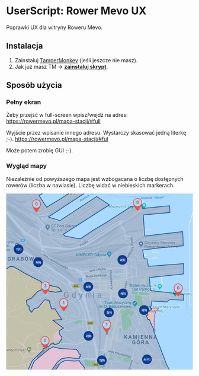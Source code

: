 # UserScript: Rower Mevo UX

Poprawki UX dla witryny Roweru Mevo.

Instalacja
----------

1. Zainstaluj [TamperMonkey](https://addons.mozilla.org/pl/firefox/addon/tampermonkey/) (jeśli jeszcze nie masz).
2. Jak już masz TM &rarr; **[zainstaluj skrypt](https://github.com/Eccenux/UserScript-better-mevo-UX/raw/master/better-mevo-UX.user.js)**.

Sposób użycia
-------------

### Pełny ekran ###

Żeby przejść w full-screen wpisz/wejdź na adres:
https://rowermevo.pl/mapa-stacji/#full

Wyjście przez wpisanie innego adresu. Wystarczy skasować jedną literkę ;-).
https://rowermevo.pl/mapa-stacji/#ful

Może potem zrobię GUI ;-).

### Wygląd mapy ###

Niezależnie od powyższego mapa jest wzbogacana o liczbę dostępnych rowerów (liczba w nawiasie). Liczbę widać w niebieskich markerach.

<img src="https://raw.githubusercontent.com/Eccenux/UserScript-better-mevo-UX/master/screen.png" alt="Screen">
